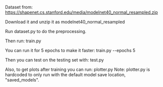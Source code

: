 Dataset from: https://shapenet.cs.stanford.edu/media/modelnet40_normal_resampled.zip

Download it and unzip it as modelnet40_normal_resampled

Run dataset.py to do the preprocessing.

Then run: train.py 

You can run it for 5 epochs to make it faster: train.py --epochs 5

Then you can test on the testing set with: test.py

Also, to get plots after training you can run: plotter.py
Note: plotter.py is hardcoded to only run with the default model save location, "saved_models".